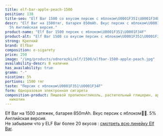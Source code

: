 ```yaml
---
title: elf-bar-apple-peach-1500
position: 138
title-seo: "Elf Bar 1500 со вкусом персик с яблоком\U0001F351\U0001F34F"
descr: "Elf Bar на 1500тяг, батарея 850mAh. Вкус персик с яблоком\U0001F351\U0001F34F.
  5% Английская версия."
product-name: "Elf Bar 1500 персик с яблоком\U0001F351\U0001F34F"
product-alt: "Elf Bar 1500 со вкусом персик с яблоком\U0001F351\U0001F34F"
strong: Крепкий
brand: Elfbar
composition: e-sigarety
price: 250
image: "/img/products/odnorazki/elf/1500/elfbar-1500-apple-peach.jpg"
availability-descr: В наличии
has_availability: true
gramm: "-"
nicotine: 5%
portions: 1500 тяг
taste: "Персик с яблоком\U0001F351\U0001F34F"
form: Одноразовая электронная сигарета
composition-product: Пищевой пропиленгликоль, растительный глицерин, ароматизатор,
  никотин
---
```


Elf Bar на 1500 затяжек, батарея 850mAh. Вкус персик с яблоком🍑🍏. 5% Английская версия.<br>
Не забываем что у ELF Bar более 20 вкусов : [смотреть всю линейку Elf Bar](/elfbar).